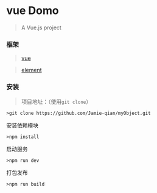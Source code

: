 # vue Domo

> A Vue.js project

### 框架

> [vue](http://cn.vuejs.org/)

> [element](http://element.eleme.io/#/zh-CN/)

### 安装

>项目地址：（使用`git clone`）

```shell
>git clone https://github.com/Jamie-qian/myObject.git

```


安装依赖模块
```
>npm install
```

启动服务
```
>npm run dev
```

打包发布
```
>npm run build
```
